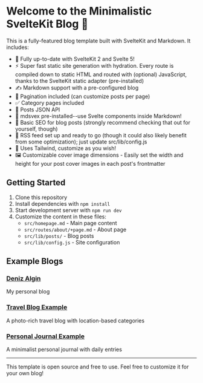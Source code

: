 # Welcome to the Minimalistic SvelteKit Blog 👋

This is a fully-featured blog template built with SvelteKit and Markdown. It includes:

- 🎉 Fully up-to-date with SvelteKit 2 and Svelte 5!
- ⚡️ Super fast static site generation with hydration. Every route is compiled down to static HTML and routed with (optional) JavaScript, thanks to the SvelteKit static adapter (pre-installed)
- ✍️ Markdown support with a pre-configured blog
- 📑 Pagination included (can customize posts per page)
- ✅ Category pages included
- 💬 Posts JSON API
- 📝 mdsvex pre-installed--use Svelte components inside Markdown!
- 🔎 Basic SEO for blog posts (strongly recommend checking that out for yourself, though)
- 📰 RSS feed set up and ready to go (though it could also likely benefit from some optimization); just update src/lib/config.js
- 💈 Uses Tailwind, customize as you wish!
- 🖼️ Customizable cover image dimensions - Easily set the width and height for your post cover images in each post's frontmatter

## Getting Started

1. Clone this repository
2. Install dependencies with `npm install`
3. Start development server with `npm run dev`
4. Customize the content in these files:
   - `src/homepage.md` - Main page content
   - `src/routes/about/+page.md` - About page
   - `src/lib/posts/` - Blog posts
   - `src/lib/config.js` - Site configuration

## Example Blogs

### [Deniz Algin](https://denizalgin.com)

My personal blog

### [Travel Blog Example](https://example.com/travel-blog)

A photo-rich travel blog with location-based categories

### [Personal Journal Example](https://example.com/journal)

A minimalist personal journal with daily entries

---

This template is open source and free to use. Feel free to customize it for your own blog!

